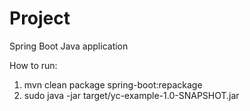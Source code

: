 # Project 

Spring Boot Java application

How to run:
1) mvn clean package spring-boot:repackage
2) sudo java -jar target/yc-example-1.0-SNAPSHOT.jar
